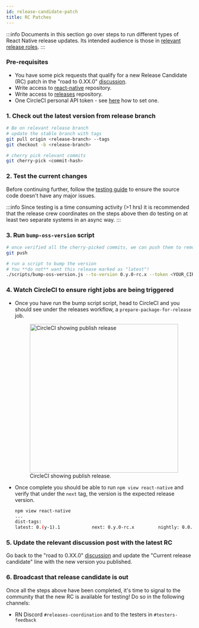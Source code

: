 ```yaml
---
id: release-candidate-patch
title: RC Patches
---
```


:::info
Documents in this section go over steps to run different types of React Native release updates. Its intended audience is those in [relevant release roles](./release-roles-responsibilites.md).
:::

### Pre-requisites

- You have some pick requests that qualify for a new Release Candidate (RC) patch in the "road to 0.XX.0" [discussion](https://github.com/reactwg/react-native-releases/discussions).
- Write access to [react-native](https://github.com/facebook/react-native) repository.
- Write access to [releases](https://github.com/reactwg/react-native-releases) repository.
- One CircleCI personal API token - see [here](https://circleci.com/docs/2.0/managing-api-tokens/#creating-a-personal-api-token) how to set one.

### 1. Check out the latest version from release branch

```bash
# Be on relevant release branch
# update the stable branch with tags
git pull origin <release-branch> --tags
git checkout -b <release-branch>

# cherry pick relevant commits
git cherry-pick <commit-hash>
```

### 2. Test the current changes

Before continuing further, follow the [testing guide](/contributing/release-testing) to ensure the source code doesn't have any major issues.

:::info
Since testing is a time consuming activity (>1 hrs) it is recommended that the release crew coordinates on the steps above then do testing on at least two separate systems in an async way.
:::

### 3. Run `bump-oss-version` script

```bash
# once verified all the cherry-picked commits, we can push them to remote
git push

# run a script to bump the version
# You **do not** want this release marked as "latest"!
./scripts/bump-oss-version.js --to-version 0.y.0-rc.x --token <YOUR_CIRCLE_CI_TOKEN>
```

### 4. Watch CircleCI to ensure right jobs are being triggered

- Once you have run the bump script script, head to CircleCI and you should see under the releases workflow, a `prepare-package-for-release` job.

  <figure>
    <img width="400" alt="CircleCI showing publish release" src="https://user-images.githubusercontent.com/1309636/150040711-cfbc2fe3-91eb-42b9-bd06-de2aa7fb94ea.png"/>
    <figcaption>CircleCI showing publish release.</figcaption>
  </figure>

- Once complete you should be able to run `npm view react-native` and verify that under the `next` tag, the version is the expected release version.

  ```bash
  npm view react-native
  ...
  dist-tags:
  latest: 0.(y-1).1            next: 0.y.0-rc.x         nightly: 0.0.0-f617e022c
  ```

### 5. Update the relevant discussion post with the latest RC

Go back to the "road to 0.XX.0" [discussion](https://github.com/reactwg/react-native-releases/discussions) and update the "Current release candidate" line with the new version you published.

### 6. Broadcast that release candidate is out

Once all the steps above have been completed, it's time to signal to the community that the new RC is available for testing! Do so in the following channels:

- RN Discord `#releases-coordination` and to the testers in `#testers-feedback`
